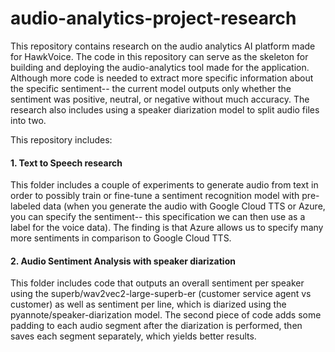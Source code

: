 # audio-analytics-project-research
This repository contains research on the audio analytics AI platform made for HawkVoice. The code in this repository can serve as the skeleton for building and deploying the audio-analytics tool made for the application. Although more code is needed to extract more specific information about the specific sentiment-- the current model outputs only whether the sentiment was positive, neutral, or negative without much accuracy. The research also includes using a speaker diarization model to split audio files into two.

This repository includes:
#### 1. Text to Speech research
This folder includes a couple of experiments to generate audio from text in order to possibly train or fine-tune a sentiment recognition model with pre-labeled data (when you generate the audio with Google Cloud TTS or Azure, you can specify the sentiment-- this specification we can then use as a label for the voice data). The finding is that Azure allows us to specify many more sentiments in comparison to Google Cloud TTS.

#### 2. Audio Sentiment Analysis with speaker diarization
This folder includes code that outputs an overall sentiment per speaker using the superb/wav2vec2-large-superb-er (customer service agent vs customer) as well as sentiment per line, which is diarized using the pyannote/speaker-diarization model. The second piece of code adds some padding to each audio segment after the diarization is performed, then saves each segment separately, which yields better results.